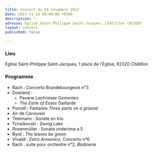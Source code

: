 ```yaml
---
title: Concert du 24 novembre 2013
date: 2013-11-24 00:00:00 +0100
description: ''
adresse: Église Saint-Philippe Saint-Jacques, Châtillon (92320)
layout: concert
published: false

---
```

### Lieu

Église Saint-Philippe Saint-Jacques, 1 place de l'Église, 92320 Châtillon

### Programme

* Bach : Concerto Brandebourgeois n°3
* Dowland :
  * Pavane _Lachrimae Gementes_
  * _The Earle of Essex_ Gaillarde
* Purcell : Fantaisie _Three parts on a ground_
* Air de Carrousel
* Telemann : Sonate en trio
* Tchaïkovski : _Swing Lake_
* Rosenmüller : Sonata undecima a 5
* Byrd : _The leaves be green_
* Vivaldi : _Estro Armonico_, Concerto n°6
* Bach : suite pour orchestre n°2, _Badinerie_